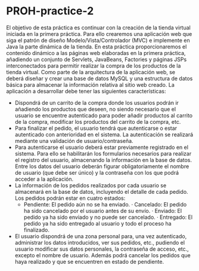 # PROH-practice-2
El objetivo de esta práctica es continuar con la creación de la tienda virtual iniciada en la primera práctica. Para ello crearemos una aplicación web que siga el patrón de diseño Modelo/Vista/Controlador (MVC) e implemente en Java la parte dinámica de la tienda. En esta práctica proporcionaremos el contenido dinámico a las páginas web elaboradas en la
primera práctica, añadiendo un conjunto de Servlets, JavaBeans, Factories y páginas JSPs interconectados para permitir realizar la compra de los productos de la tienda virtual. Como parte de la arquitectura de la aplicación web, se deberá diseñar y crear una base de datos MySQL y una estructura de datos básica para almacenar la información relativa al sitio web creado.
La aplicación a desarrollar debe tener las siguientes características:
  - Dispondrá de un carrito de la compra donde los usuarios podrán ir añadiendo los productos que deseen, no siendo necesario que el usuario se encuentre autenticado para poder añadir productos al carrito de la compra, modificar los productos del carrito de la compra, etc.
  - Para finalizar el pedido, el usuario tendrá que autenticarse o estar autenticado con anterioridad en el sistema. La autenticación se realizará mediante una validación de usuario/contraseña.
  - Para autenticarse el usuario deberá estar previamente registrado en el sistema. Para ello se habilitarán los formularios necesarios para realizar el registro del usuario, almacenando la información en la base de datos. Entre los datos del usuario deberán figurar obligatoriamente el nombre de usuario (que debe ser único) y la contraseña con los que podrá acceder a la aplicación.
 - La información de los pedidos realizados por cada usuario se almacenará en la base de datos, incluyendo el detalle de cada pedido. Los pedidos podrán estar en cuatro estados:
    * Pendiente: El pedido aún no se ha enviado.
    · Cancelado: El pedido ha sido cancelado por el usuario antes de su envío.
    · Enviado: El pedido ya ha sido enviado y no puede ser cancelado.
    · Entregado: El pedido ya ha sido entregado al usuario y todo el proceso ha finalizado.
  - El usuario dispondrá de una zona personal para, una vez autenticado, administrar los datos introducidos, ver sus pedidos, etc., pudiendo el usuario modificar sus datos personales, la contraseña de acceso, etc., excepto el nombre de usuario. Además podrá cancelar los pedidos que haya realizado y que se encuentren en estado de pendiente.
